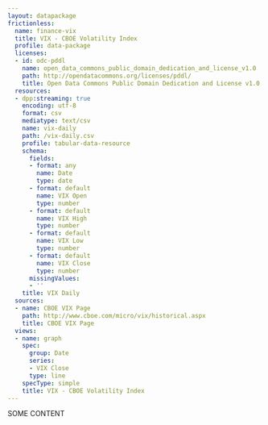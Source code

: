 ```yaml
---
layout: datapackage
frictionless:
  name: finance-vix
  title: VIX - CBOE Volatility Index
  profile: data-package
  licenses:
  - id: odc-pddl
    name: open_data_commons_public_domain_dedication_and_license_v1.0
    path: http://opendatacommons.org/licenses/pddl/
    title: Open Data Commons Public Domain Dedication and License v1.0
  resources:
  - dpp:streaming: true
    encoding: utf-8
    format: csv
    mediatype: text/csv
    name: vix-daily
    path: /vix-daily.csv
    profile: tabular-data-resource
    schema:
      fields:
      - format: any
        name: Date
        type: date
      - format: default
        name: VIX Open
        type: number
      - format: default
        name: VIX High
        type: number
      - format: default
        name: VIX Low
        type: number
      - format: default
        name: VIX Close
        type: number
      missingValues:
      - ''
    title: VIX Daily
  sources:
  - name: CBOE VIX Page
    path: http://www.cboe.com/micro/vix/historical.aspx
    title: CBOE VIX Page
  views:
  - name: graph
    spec:
      group: Date
      series:
      - VIX Close
      type: line
    specType: simple
    title: VIX - CBOE Volatility Index
---
```


SOME CONTENT

<FrictionlessView viewId={0} />